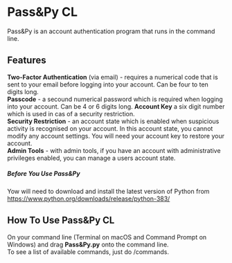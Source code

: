 # Pass&Py CL
Pass&Py is an account authentication program that runs in the command line.
## Features
**Two-Factor Authentication** (via email) - requires a numerical code that is sent to your email before logging into your account. Can be four to ten digits long.<br/>
**Passcode** - a secound numerical password which is required when logging into your account. Can be 4 or 6 digits long.
**Account Key** a six digit number which is used in cas of a security restriction.<br/>
**Security Restriction** - an account state which is enabled when suspicious activity is recognised on your account. In this account state, you cannot modify any account settings. You will need your account key to restore your account.<br/>
**Admin Tools** - with admin tools, if you have an account with administrative privileges enabled, you can manage a users account state.<br/>
##### Before You Use Pass&Py
Yow will need to download and install the latest version of Python from https://www.python.org/downloads/release/python-383/
## How To Use Pass&Py CL
On your command line (Terminal on macOS and Command Prompt on Windows) and drag **Pass&Py.py** onto the command line.<br/>
To see a list of available commands, just do /commands.
